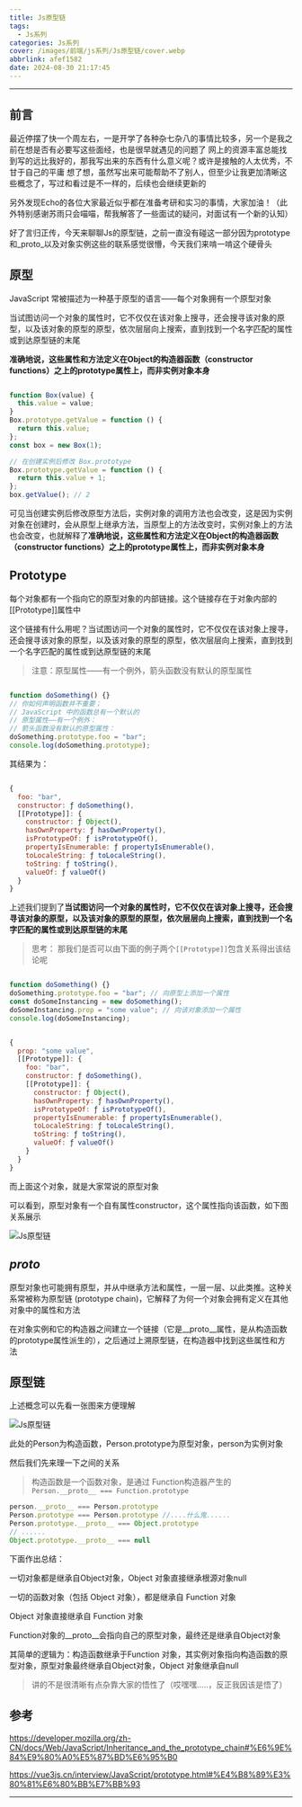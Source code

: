 ```yaml
---
title: Js原型链
tags:
  - Js系列
categories: Js系列
cover: /images/前端/js系列/Js原型链/cover.webp
abbrlink: afef1582
date: 2024-08-30 21:17:45
---
```

---

## 前言

最近停摆了快一个周左右，一是开学了各种杂七杂八的事情比较多，另一个是我之前在想是否有必要写这些面经，也是很早就遇见的问题了
网上的资源丰富总能找到写的远比我好的，那我写出来的东西有什么意义呢？或许是接触的人太优秀，不甘于自己的平庸
想了想，虽然写出来可能帮助不了别人，但至少让我更加清晰这些概念了，写过和看过是不一样的，后续也会继续更新的

另外发现Echo的各位大家最近似乎都在准备考研和实习的事情，大家加油！（此外特别感谢苏雨只会喵喵，帮我解答了一些面试的疑问，对面试有一个新的认知）

好了言归正传，今天来聊聊Js的原型链，之前一直没有碰这一部分因为prototype和_proto_以及对象实例这些的联系感觉很懵，今天我们来啃一啃这个硬骨头


## 原型

JavaScript 常被描述为一种基于原型的语言——每个对象拥有一个原型对象

当试图访问一个对象的属性时，它不仅仅在该对象上搜寻，还会搜寻该对象的原型，以及该对象的原型的原型，依次层层向上搜索，直到找到一个名字匹配的属性或到达原型链的末尾

**准确地说，这些属性和方法定义在Object的构造器函数（constructor functions）之上的prototype属性上，而非实例对象本身**

```js

function Box(value) {
  this.value = value;
}
Box.prototype.getValue = function () {
  return this.value;
};
const box = new Box(1);

// 在创建实例后修改 Box.prototype
Box.prototype.getValue = function () {
  return this.value + 1;
};
box.getValue(); // 2

```

可见当创建实例后修改原型方法后，实例对象的调用方法也会改变，这是因为实例对象在创建时，会从原型上继承方法，当原型上的方法改变时，实例对象上的方法也会改变，也就解释了**准确地说，这些属性和方法定义在Object的构造器函数（constructor functions）之上的prototype属性上，而非实例对象本身**


## Prototype

每个对象都有一个指向它的原型对象的内部链接。这个链接存在于对象内部的[[Prototype]]属性中

这个链接有什么用呢？当试图访问一个对象的属性时，它不仅仅在该对象上搜寻，还会搜寻该对象的原型，以及该对象的原型的原型，依次层层向上搜索，直到找到一个名字匹配的属性或到达原型链的末尾

> 注意：原型属性——有一个例外，箭头函数没有默认的原型属性

```js

function doSomething() {}
// 你如何声明函数并不重要；
// JavaScript 中的函数总有一个默认的
// 原型属性——有一个例外：
// 箭头函数没有默认的原型属性：
doSomething.prototype.foo = "bar";
console.log(doSomething.prototype);

```
其结果为：

```js

{
  foo: "bar",
  constructor: ƒ doSomething(),
  [[Prototype]]: {
    constructor: ƒ Object(),
    hasOwnProperty: ƒ hasOwnProperty(),
    isPrototypeOf: ƒ isPrototypeOf(),
    propertyIsEnumerable: ƒ propertyIsEnumerable(),
    toLocaleString: ƒ toLocaleString(),
    toString: ƒ toString(),
    valueOf: ƒ valueOf()
  }
}

```
上述我们提到了**当试图访问一个对象的属性时，它不仅仅在该对象上搜寻，还会搜寻该对象的原型，以及该对象的原型的原型，依次层层向上搜索，直到找到一个名字匹配的属性或到达原型链的末尾**

> 思考： 那我们是否可以由下面的例子两个` [[Prototype]] `包含关系得出该结论呢

```js

function doSomething() {}
doSomething.prototype.foo = "bar"; // 向原型上添加一个属性
const doSomeInstancing = new doSomething();
doSomeInstancing.prop = "some value"; // 向该对象添加一个属性
console.log(doSomeInstancing);


```
```js

{
  prop: "some value",
  [[Prototype]]: {
    foo: "bar",
    constructor: ƒ doSomething(),
    [[Prototype]]: {
      constructor: ƒ Object(),
      hasOwnProperty: ƒ hasOwnProperty(),
      isPrototypeOf: ƒ isPrototypeOf(),
      propertyIsEnumerable: ƒ propertyIsEnumerable(),
      toLocaleString: ƒ toLocaleString(),
      toString: ƒ toString(),
      valueOf: ƒ valueOf()
    }
  }
}

```
而上面这个对象，就是大家常说的原型对象

可以看到，原型对象有一个自有属性constructor，这个属性指向该函数，如下图关系展示

![Js原型链](/images/Js原型链/1.webp)

##  _proto_

原型对象也可能拥有原型，并从中继承方法和属性，一层一层、以此类推。这种关系常被称为原型链 (prototype chain)，它解释了为何一个对象会拥有定义在其他对象中的属性和方法

在对象实例和它的构造器之间建立一个链接（它是__proto__属性，是从构造函数的prototype属性派生的），之后通过上溯原型链，在构造器中找到这些属性和方法

## 原型链

上述概念可以先看一张图来方便理解

![Js原型链](/images/Js原型链/2.webp)

此处的Person为构造函数，Person.prototype为原型对象，person为实例对象

然后我们先来理一下之间的关系

> 构造函数是一个函数对象，是通过 Function构造器产生的 ` Person.__proto__ === Function.prototype `

```js
person.__proto__ === Person.prototype
Person.prototype === Person.prototype //....什么鬼......
Person.prototype.__proto__ === Object.prototype
// ......
Object.prototype.__proto__ === null
```
下面作出总结：

一切对象都是继承自Object对象，Object 对象直接继承根源对象null

一切的函数对象（包括 Object 对象），都是继承自 Function 对象

Object 对象直接继承自 Function 对象

Function对象的__proto__会指向自己的原型对象，最终还是继承自Object对象

其简单的逻辑为：构造函数继承于Function 对象，其实例对象指向构造函数的原型对象，原型对象最终继承自Object对象，Object 对象继承自null

> 讲的不是很清晰有点杂靠大家的悟性了（哎嘿嘿.....，反正我因该是悟了）

## 参考
https://developer.mozilla.org/zh-CN/docs/Web/JavaScript/Inheritance_and_the_prototype_chain#%E6%9E%84%E9%80%A0%E5%87%BD%E6%95%B0

https://vue3js.cn/interview/JavaScript/prototype.html#%E4%B8%89%E3%80%81%E6%80%BB%E7%BB%93

---